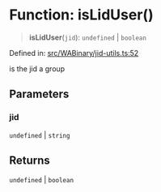 # Function: isLidUser()

> **isLidUser**(`jid`): `undefined` \| `boolean`

Defined in: [src/WABinary/jid-utils.ts:52](https://github.com/Fokusdotid/bail/blob/546bbbb35e652e95f45982a71bee62b2c682e4eb/src/WABinary/jid-utils.ts#L52)

is the jid a group

## Parameters

### jid

`undefined` | `string`

## Returns

`undefined` \| `boolean`
